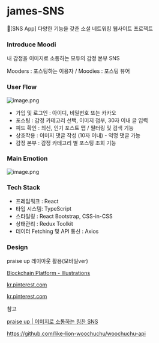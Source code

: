 # james-SNS
📱[SNS App] 다양한 기능을 갖춘 소셜 네트워킹 웹사이트 프로젝트
### Introduce Moodi

내 감정을 이미지로 소통하는 모두의 감정 본부 SNS

Mooders : 포스팅하는 이용자 / Moodies : 포스팅 뷰어

### User Flow

![image.png](https://prod-files-secure.s3.us-west-2.amazonaws.com/681aabec-185e-44d0-b64b-3d352bfbfae8/437ee593-65c8-463e-a47c-8fcba1be6007/image.png)

- 가입 및 로그인 : 아이디, 비밀번호 또는 카카오
- 포스팅 : 감정 카테고리 선택, 이미지 첨부, 30자 이내 글 입력
- 피드 확인 : 최신, 인기 포스트 탭 / 필터링 및 검색 기능
- 상호작용 : 이미지 댓글 작성 (10자 이내) - 익명 댓글 가능
- 감정 본부 : 감정 카테고리 별 포스팅 조회 기능

### Main Emotion

![image.png](https://prod-files-secure.s3.us-west-2.amazonaws.com/681aabec-185e-44d0-b64b-3d352bfbfae8/41f81a75-312d-4cd4-b96d-cb4e4d3e6fcf/image.png)

### Tech Stack

- 프레임워크 : React
- 타입 시스템: TypeScript
- 스타일링 : React Bootstrap, CSS-in-CSS
- 상태관리 : Redux Toolkit
- 데이터 Fetching 및 API 통신 : Axios

### Design

praise up 레이아웃 활용(모바일ver)

[Blockchain Platform - Illustrations](https://kr.pinterest.com/pin/763852786834988886/)

[kr.pinterest.com](https://kr.pinterest.com/pin/8233211827206553/)

[kr.pinterest.com](https://kr.pinterest.com/pin/5277724558696744/)

참고

[praise up | 이미지로 소통하는 칭찬 SNS](https://www.behance.net/gallery/191497631/praise-up-SNS?tracking_source=search_projects%7Csns&l=1)

https://github.com/like-lion-woochuchu/woochuchu-api
